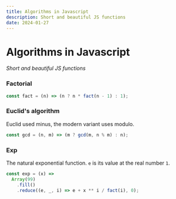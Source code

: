 ```yaml
---
title: Algorithms in Javascript
description: Short and beautiful JS functions
date: 2024-01-27
---
```


# Algorithms in Javascript

_Short and beautiful JS functions_

### Factorial

```js
const fact = (n) => (n ? n * fact(n - 1) : 1);
```

### Euclid's algorithm

Euclid used minus, the modern variant uses modulo.

```js
const gcd = (n, m) => (m ? gcd(m, n % m) : n);
```

### Exp

The natural exponential function. `e` is its value at the real number `1`.

```js
const exp = (x) =>
  Array(99)
    .fill()
    .reduce((e, _, i) => e + x ** i / fact(i), 0);
```

